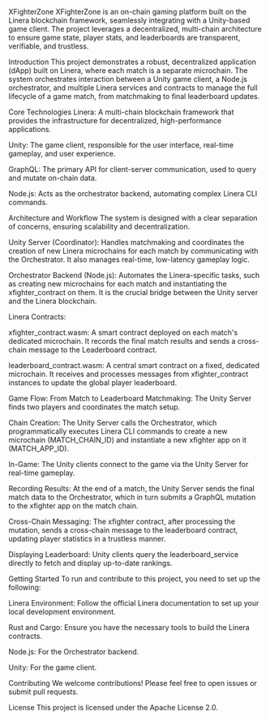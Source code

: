 XFighterZone
XFighterZone is an on-chain gaming platform built on the Linera blockchain framework, seamlessly integrating with a Unity-based game client. The project leverages a decentralized, multi-chain architecture to ensure game state, player stats, and leaderboards are transparent, verifiable, and trustless.

Introduction
This project demonstrates a robust, decentralized application (dApp) built on Linera, where each match is a separate microchain. The system orchestrates interaction between a Unity game client, a Node.js orchestrator, and multiple Linera services and contracts to manage the full lifecycle of a game match, from matchmaking to final leaderboard updates.

Core Technologies
Linera: A multi-chain blockchain framework that provides the infrastructure for decentralized, high-performance applications.

Unity: The game client, responsible for the user interface, real-time gameplay, and user experience.

GraphQL: The primary API for client-server communication, used to query and mutate on-chain data.

Node.js: Acts as the orchestrator backend, automating complex Linera CLI commands.

Architecture and Workflow
The system is designed with a clear separation of concerns, ensuring scalability and decentralization.

Unity Server (Coordinator): Handles matchmaking and coordinates the creation of new Linera microchains for each match by communicating with the Orchestrator. It also manages real-time, low-latency gameplay logic.

Orchestrator Backend (Node.js): Automates the Linera-specific tasks, such as creating new microchains for each match and instantiating the xfighter_contract on them. It is the crucial bridge between the Unity server and the Linera blockchain.

Linera Contracts:

xfighter_contract.wasm: A smart contract deployed on each match's dedicated microchain. It records the final match results and sends a cross-chain message to the Leaderboard contract.

leaderboard_contract.wasm: A central smart contract on a fixed, dedicated microchain. It receives and processes messages from xfighter_contract instances to update the global player leaderboard.

Game Flow: From Match to Leaderboard
Matchmaking: The Unity Server finds two players and coordinates the match setup.

Chain Creation: The Unity Server calls the Orchestrator, which programmatically executes Linera CLI commands to create a new microchain (MATCH_CHAIN_ID) and instantiate a new xfighter app on it (MATCH_APP_ID).

In-Game: The Unity clients connect to the game via the Unity Server for real-time gameplay.

Recording Results: At the end of a match, the Unity Server sends the final match data to the Orchestrator, which in turn submits a GraphQL mutation to the xfighter app on the match chain.

Cross-Chain Messaging: The xfighter contract, after processing the mutation, sends a cross-chain message to the leaderboard contract, updating player statistics in a trustless manner.

Displaying Leaderboard: Unity clients query the leaderboard_service directly to fetch and display up-to-date rankings.

Getting Started
To run and contribute to this project, you need to set up the following:

Linera Environment: Follow the official Linera documentation to set up your local development environment.

Rust and Cargo: Ensure you have the necessary tools to build the Linera contracts.

Node.js: For the Orchestrator backend.

Unity: For the game client.

Contributing
We welcome contributions! Please feel free to open issues or submit pull requests.

License
This project is licensed under the Apache License 2.0.